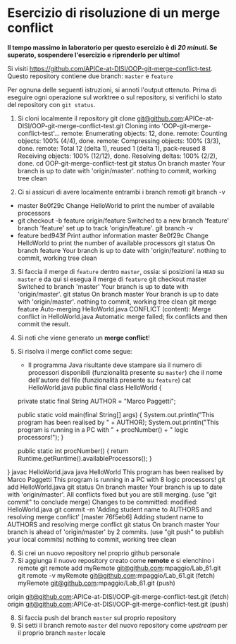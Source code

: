 # Esercizio di risoluzione di un merge conflict

**Il tempo massimo in laboratorio per questo esercizio è di _20 minuti_.
Se superato, sospendere l'esercizio e riprenderlo per ultimo!**

Si visiti https://github.com/APICe-at-DISI/OOP-git-merge-conflict-test.
Questo repository contiene due branch: `master` e `feature`

Per ognuna delle seguenti istruzioni, si annoti l'output ottenuto.
Prima di eseguire ogni operazione sul worktree o sul repository,
si verifichi lo stato del repository con `git status`.

1. Si cloni localmente il repository
git clone git@github.com:APICe-at-DISI/OOP-git-merge-conflict-test.git
Cloning into 'OOP-git-merge-conflict-test'...
remote: Enumerating objects: 12, done.
remote: Counting objects: 100% (4/4), done.
remote: Compressing objects: 100% (3/3), done.
remote: Total 12 (delta 1), reused 1 (delta 1), pack-reused 8
Receiving objects: 100% (12/12), done.
Resolving deltas: 100% (2/2), done.
cd OOP-git-merge-conflict-test
git status
On branch master
Your branch is up to date with 'origin/master'.
nothing to commit, working tree clean

2. Ci si assicuri di avere localmente entrambi i branch remoti
git branch -v
* master 8e0f29c Change HelloWorld to print the number of available processors
* git checkout -b feature origin/feature
Switched to a new branch 'feature'
branch 'feature' set up to track 'origin/feature'.
git branch -v
* feature bed943f Print author information
  master  8e0f29c Change HelloWorld to print the number of available processors
git status
On branch feature
Your branch is up to date with 'origin/feature'.
nothing to commit, working tree clean

3. Si faccia il merge di `feature` dentro `master`, ossia: si posizioni la `HEAD` su `master`
   e da qui si esegua il merge di `feature`
git checkout master
Switched to branch 'master'
Your branch is up to date with 'origin/master'.
git status
On branch master
Your branch is up to date with 'origin/master'.
nothing to commit, working tree clean
git merge feature
Auto-merging HelloWorld.java
CONFLICT (content): Merge conflict in HelloWorld.java
Automatic merge failed; fix conflicts and then commit the result.

4. Si noti che viene generato un **merge conflict**!
5. Si risolva il merge conflict come segue:
   - Il programma Java risultante deve stampare sia il numero di processori disponibili
     (funzionalità presente su `master`)
     che il nome dell'autore del file
     (funzionalità presente su `feature`)
cat HelloWorld.java
public final class HelloWorld {

	private static final String AUTHOR = "Marco Paggetti";

	public static void main(final String[] args) {
		System.out.println("This program has been realised by " + AUTHOR);
		System.out.println("This program is running in a PC with " + procNumber() + " logic processors!");
	}

	public static int procNumber() {
		return Runtime.getRuntime().availableProcessors();
	}

}
javac HelloWorld.java
java HelloWorld
This program has been realised by Marco Paggetti
This program is running in a PC with 8 logic processors!
git add HelloWorld.java
git status
On branch master
Your branch is up to date with 'origin/master'.
All conflicts fixed but you are still merging.
  (use "git commit" to conclude merge)
Changes to be committed:
        modified:   HelloWorld.java
git commit -m 'Adding student name to AUTHORS and resolving merge conflict'
[master 76f5eb6] Adding student name to AUTHORS and resolving merge conflict
git status
On branch master
Your branch is ahead of 'origin/master' by 2 commits.
  (use "git push" to publish your local commits)
nothing to commit, working tree clean

6. Si crei un nuovo repository nel proprio github personale
7. Si aggiunga il nuovo repository creato come **remote** e si elenchino i remote
git remote add myRemote git@github.com:mpaggio/Lab_61.git
git remote -v
myRemote        git@github.com:mpaggio/Lab_61.git (fetch)
myRemote        git@github.com:mpaggio/Lab_61.git (push)

origin  git@github.com:APICe-at-DISI/OOP-git-merge-conflict-test.git (fetch)
origin  git@github.com:APICe-at-DISI/OOP-git-merge-conflict-test.git (push)

8. Si faccia push del branch `master` sul proprio repository
9. Si setti il branch remoto `master` del nuovo repository come *upstream* per il proprio branch `master` locale
